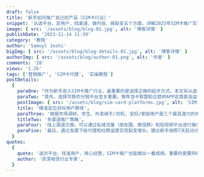 ```yaml
---
draft: false
title: '新手如何推广自己的产品（SIM卡行业）'
snippet: '从选平台、定用户、找渠道、做内容、搞裂变五个方面，详解2025年SIM卡推广实操指南'
image: { src: '/assets/blog/blog-01.jpg', alt: '博客详情' }
publishDate: '2023-11-14 11:39'
category: '教程'
author: 'Samuyl Joshi'
bigImg: { src: '/assets/blog/blog-details-01.jpg', alt: '博客详情' }
authorImg: { src: '/assets/blog/author-01.png', alt: '作者' }
comments: '28'
views: '1.2k'
tags: ['营销推广', 'SIM卡代理', '实操教程']
postDetails:
  {
    paraOne: "作为新手进入SIM卡推广行业，最重要的是选择正确的起步方式。本文将从选平台、定用户、找渠道、做内容、搞裂变五个维度，为你详细解析2025年最新的SIM卡推广方法，帮助你快速起步并降低试错成本。",
    paraTwo: "首先，选择可靠的分销平台至关重要。推荐浩卡联盟和企鹊桥APP这类直连运营商的正规平台，它们不仅提供透明的佣金政策，还支持实时提现。避免选择无授权或扣量的黑平台，以免资金损失。",
    postImage: { src: '/assets/blog/sim-card-platforms.jpg', alt: 'SIM卡分销平台对比' },
    title: '精准定位目标用户群体',
    paraThree: '根据市场调研，学生、外卖骑手/司机、宝妈/家庭用户是三个最具潜力的用户群体。针对不同群体，我们需要设计差异化的套餐方案和营销策略。例如，学生群体偏好低价高流量的校园卡，而外卖骑手则需要大流量+通话时长的组合套餐。',
    titleTwo: '多渠道推广策略',
    paraFour: '线上渠道方面，可以通过私域流量（朋友圈、微信群）和短视频平台进行推广。线下则要把握高校食堂、外卖骑手集合点等关键场景。制作高转化的内容素材，如痛点型文案、对比图和信任背书，能显著提升成交率。',
    paraFive: '最后，通过发展下级代理和社群运营实现裂变增长。建议新手按照7天启动计划循序渐进：先熟悉产品，测试文案，再尝试地推，最后优化话术。记住要避开物联卡陷阱，确保合规经营，定期监控数据，这样才能在SIM卡推广行业稳健发展。',
  }
quotes:
  {
    quote: '选对平台、找准用户、用心经营，SIM卡推广也能做出一番成绩。重要的是要持续学习和优化，用专业的服务赢得用户信任。',
    author: '资深电信行业专家',
  }
---
```

